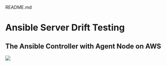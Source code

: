 README.md
# Ansible Server Drift Testing

## The Ansible Controller with Agent Node on AWS
![](C:\Users\ahskhan\ansible_testing\source\ansible_demo_HO.png)
